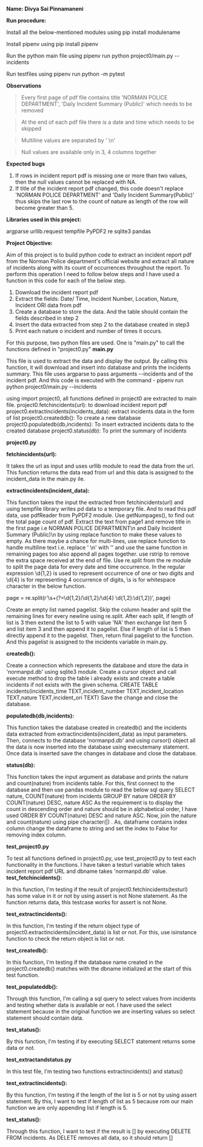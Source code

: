 ****Name: Divya Sai Pinnamaneni****

****Run procedure:****

Install all the below-mentioned modules using pip install modulename

Install pipenv using pip install pipenv

Run the python main file using pipenv run python project0/main.py --incidents <url>

Run testfiles using pipenv run python -m pytest

****Observations****
>Every first page of pdf file contains title 'NORMAN POLICE DEPARTMENT', 'Daily Incident Summary (Public)' which needs to be removed

>At the end of each pdf file there is a date and time which needs to be skipped

>Multiline values are separated by ' \n'

>Null values are available only in 3, 4 columns together

****Expected bugs****

1. If rows in incident report pdf is missing one or more than two values, then the null values cannot be replaced with NA.
2. If title of the incident report pdf changed, this code doesn't replace 'NORMAN POLICE DEPARTMENT' and 'Daily Incident Summary(Public)' thus skips the last row to the count of nature as length of the row will become greater than 5.

**Libraries used in this project:**

argparse
urllib.request
tempfile
PyPDF2
re
sqlite3
pandas

****Project Objective:****

Aim of this project is to build python code to extract an incident report pdf from the Norman Police department's official website and extract all nature of incidents along with its count of occurrences throughout the report. To perform this operation I need to follow below steps and I have used a function in this code for each of the below step.
1. Download the incident report pdf
2. Extract the fields: Date/ Time, Incident Number, Location, Nature, Incident ORI data from pdf
3. Create a database to store the data. And the table should contain the fields described in step 2
4. Insert the data extracted from step 2 to the database created in step3
5. Print each nature o incident and number of times it occurs.

For this purpose, two python files are used. One is "main.py" to call the functions defined in "project0.py"
****main.py****

This file is used to extract the data and display the output. By calling this function, it will download and insert into database and prints the incidents summary.
This file uses argparse to pass arguments --incidents and <url> of the incident pdf. And this code is executed with the command - pipenv run python project0/main.py --incidents <url>

using import project0, all functions defined in project0 are extracted to main file.
project0.fetchincidents(url): to download incident report pdf
project0.extractincidents(incidents_data): extract incidents data in the form of list
project0.createddb(): To create a new database
project0.populatedb(db,incidents): To insert extracted incidents data to the created database
project0.status(db): To print the summary of incidents 

****project0.py****

**fetchincidents(url):**

It takes the url as input and uses urllib module to read the data from the url. This function returns the data read from url and this data is assigned to the incident_data in the main.py ile.

**extractincidents(incident_data):**

This function takes the input the extracted from fetchincidents(url) and using tempfile library writes pd data to a temporary file.
And to read this pdf data, use pdfReader from PyPDF2 module. Use getNumpages(), to find out the total page count of pdf. 
Extract the text from page1 and remove title in the first page i.e NORMAN POLICE DEPARTMENT\n and Daily Incident Summary (Public)\n by using replace function to make these values to empty. 
As there maybe a chance for multi-lines, use replace function to handle multiline text i.e. replace ' \n' with '' and use the same function in remaining pages too also append all pages together. use rstrip to remove the extra space received at the end of file.
Use re.split from the re module to split the page data for every date and time occurrence. In the regular expression \d{1,2} is used to represent occurrence of one or two digits and \d{4} is for representing 4 occurrence of digits, \s is for whitespace character in the below function.

page = re.split(r'\s+(?=\d{1,2}/\d{1,2}/\d{4}  \d{1,2}:\d{1,2})', page)

Create an empty list named pagelist. Skip the column header and split the remaining lines for every newline using re.split.
After each split, if length of list is 3 then extend the list to 5 with value 'NA' then exchange list item 5 and list item 3 and then append it to pagelist. Else if length of list is 5 then directly append it to the pagelist.
Then, return final pagelist to the function. And this pagelist is assigned to the incidents variable in main.py.

**createdb():**

Create a connection which represents the database and store the data in 'normanpd.db' using sqlite3 module. Create a cursor object and call execute method to drop the table i already exists and create a table incidents if not exists with the given schema.
CREATE TABLE incidents(incidents_time TEXT,incident_number TEXT,incident_location TEXT,nature TEXT,incident_ori TEXT)
Save the change and close the database.

**populatedb(db,incidents):**

This function takes the database created in createdb() and the incidents data extracted from extractincidents(incident_data) as input parameters. Then, connects to the database 'normanpd.db' and using cursor() object all the data is now inserted into the database using executemany statement. Once data is inserted save the changes in database and close the database.

**status(db):**

This function takes the input argument as database and prints the nature and count(nature) from incidents table. 
For this, first connect to the database and then use pandas module to read the below sql query 
SELECT nature, COUNT(nature) from incidents GROUP BY nature ORDER BY COUNT(nature) DESC, nature ASC
As the requirement is to display the count in descending order and nature should be in alphabetical order, I have used ORDER BY COUNT(nature) DESC and nature ASC.
Now, join the nature and count(nature) using pipe character(|) . As, dataframe contains index column change the dataframe to string and set the index to False for removing index column.

****test_project0.py****

To test all functions defined in project0.py, use test_project0.py to test each functionality in the functions. 
I have taken a testurl variable which takes incident report pdf URL and dbname takes 'normanpd.db' value.
**test_fetchincidents():**

In this function, I'm testing if the result of project0.fetchincidents(testurl) has some value in it or not by using assert is not None statement. As the function returns data, this testcase works for assert is not None.

**test_extractincidents():**

In this function, I'm testing if the return object type of project0.extractincidents(incident_data) is list or not. For this, use isinstance function to check the return object is list or not.

**test_createdb():**

In this function, I'm testing if the database name created in the project0.createdb() matches with the dbname initialized at the start of this test function.

**test_populateddb():**

Through this function, I'm calling a sql query to select values from incidents and testing whether data is available or not. I have used the select statement because in the original function we are inserting values so select statement should contain data.

**test_status():**

By this function, I'm testing if by executing SELECT statement returns some data or not.

****test_extractandstatus.py****

In this test file, I'm testing two functions extractincidents() and status()

**test_extractincidents():**

By this function, I'm testing if the length of the list is 5 or not by using assert statement. By this, I want to test if length of list as 5 because rom our main function we are only appending list if length is 5.

**test_status():**

Through this function, I want to test if the result is [] by executing DELETE FROM incidents. As DELETE removes all data, so it should return [] 









